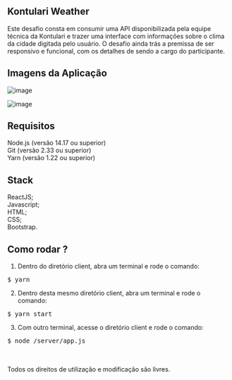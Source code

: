 ## Kontulari Weather 

<p>Este desafio consta em consumir uma API disponibilizada pela equipe técnica da Kontulari e trazer uma interface com informações sobre o clima da cidade digitada pelo usuário. O desafio ainda trás a premissa de ser responsivo e funcional, com os detalhes de sendo a cargo do participante.</p>

## Imagens da Aplicação

![image](https://user-images.githubusercontent.com/72168914/150454883-5ebbf1d3-26e9-4328-ba24-679b00888e9e.png)
 
![image](https://user-images.githubusercontent.com/72168914/150454563-8c444151-34c9-4182-afc7-f7e7b9986afc.png)

## Requisitos

Node.js (versão 14.17 ou superior)<br>
Git (versão 2.33 ou superior)<br>
Yarn (versão 1.22 ou superior)

## Stack 
ReactJS;<br>
Javascript;<br>
HTML;<br>
CSS;<br>
Bootstrap.

## Como rodar ? 
1. Dentro do diretório client, abra um terminal e rode o comando:
<pre>$ yarn </pre>
2. Dentro desta mesmo diretório client, abra um terminal e rode o comando:
<pre>$ yarn start </pre>
3. Com outro terminal, acesse o diretório client e rode o comando:
<pre>$ node /server/app.js </pre>


<br>
<br>

<footer>
  Todos os direitos de utilização e modificação são livres.
</footer>
